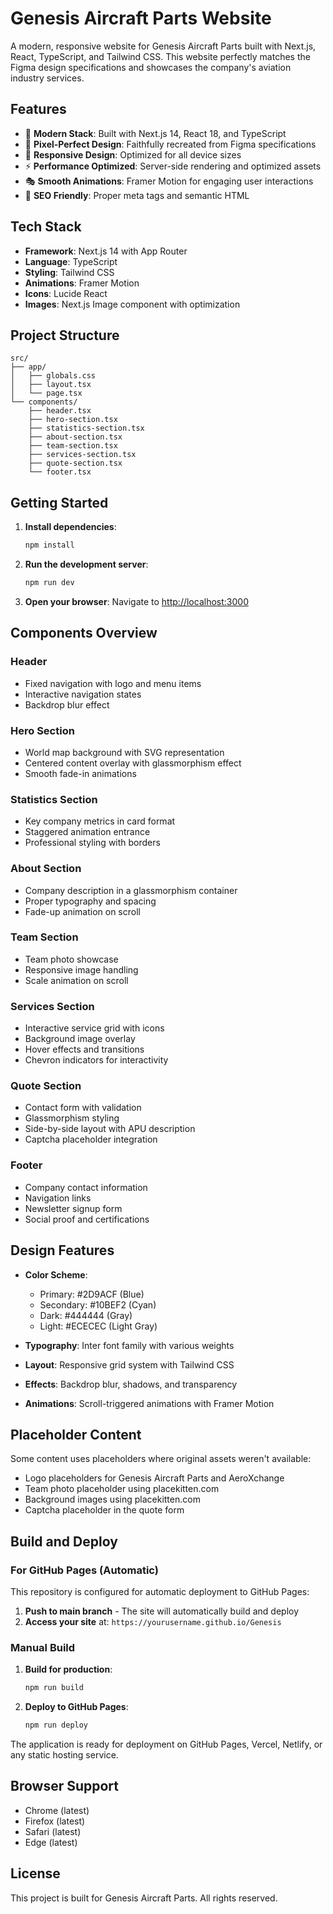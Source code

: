 # Genesis Aircraft Parts Website

A modern, responsive website for Genesis Aircraft Parts built with Next.js, React, TypeScript, and Tailwind CSS. This website perfectly matches the Figma design specifications and showcases the company's aviation industry services.

## Features

- 🚀 **Modern Stack**: Built with Next.js 14, React 18, and TypeScript
- 🎨 **Pixel-Perfect Design**: Faithfully recreated from Figma specifications
- 📱 **Responsive Design**: Optimized for all device sizes
- ⚡ **Performance Optimized**: Server-side rendering and optimized assets
- 🎭 **Smooth Animations**: Framer Motion for engaging user interactions
- 🎯 **SEO Friendly**: Proper meta tags and semantic HTML

## Tech Stack

- **Framework**: Next.js 14 with App Router
- **Language**: TypeScript
- **Styling**: Tailwind CSS
- **Animations**: Framer Motion
- **Icons**: Lucide React
- **Images**: Next.js Image component with optimization

## Project Structure

```
src/
├── app/
│   ├── globals.css
│   ├── layout.tsx
│   └── page.tsx
└── components/
    ├── header.tsx
    ├── hero-section.tsx
    ├── statistics-section.tsx
    ├── about-section.tsx
    ├── team-section.tsx
    ├── services-section.tsx
    ├── quote-section.tsx
    └── footer.tsx
```

## Getting Started

1. **Install dependencies**:
   ```bash
   npm install
   ```

2. **Run the development server**:
   ```bash
   npm run dev
   ```

3. **Open your browser**:
   Navigate to [http://localhost:3000](http://localhost:3000)

## Components Overview

### Header
- Fixed navigation with logo and menu items
- Interactive navigation states
- Backdrop blur effect

### Hero Section
- World map background with SVG representation
- Centered content overlay with glassmorphism effect
- Smooth fade-in animations

### Statistics Section
- Key company metrics in card format
- Staggered animation entrance
- Professional styling with borders

### About Section
- Company description in a glassmorphism container
- Proper typography and spacing
- Fade-up animation on scroll

### Team Section
- Team photo showcase
- Responsive image handling
- Scale animation on scroll

### Services Section
- Interactive service grid with icons
- Background image overlay
- Hover effects and transitions
- Chevron indicators for interactivity

### Quote Section
- Contact form with validation
- Glassmorphism styling
- Side-by-side layout with APU description
- Captcha placeholder integration

### Footer
- Company contact information
- Navigation links
- Newsletter signup form
- Social proof and certifications

## Design Features

- **Color Scheme**: 
  - Primary: #2D9ACF (Blue)
  - Secondary: #10BEF2 (Cyan)
  - Dark: #444444 (Gray)
  - Light: #ECECEC (Light Gray)

- **Typography**: Inter font family with various weights
- **Layout**: Responsive grid system with Tailwind CSS
- **Effects**: Backdrop blur, shadows, and transparency
- **Animations**: Scroll-triggered animations with Framer Motion

## Placeholder Content

Some content uses placeholders where original assets weren't available:
- Logo placeholders for Genesis Aircraft Parts and AeroXchange
- Team photo placeholder using placekitten.com
- Background images using placekitten.com
- Captcha placeholder in the quote form

## Build and Deploy

### For GitHub Pages (Automatic)

This repository is configured for automatic deployment to GitHub Pages:

1. **Push to main branch** - The site will automatically build and deploy
2. **Access your site** at: `https://yourusername.github.io/Genesis`

### Manual Build

1. **Build for production**:
   ```bash
   npm run build
   ```

2. **Deploy to GitHub Pages**:
   ```bash
   npm run deploy
   ```

The application is ready for deployment on GitHub Pages, Vercel, Netlify, or any static hosting service.

## Browser Support

- Chrome (latest)
- Firefox (latest)
- Safari (latest)
- Edge (latest)

## License

This project is built for Genesis Aircraft Parts. All rights reserved.
